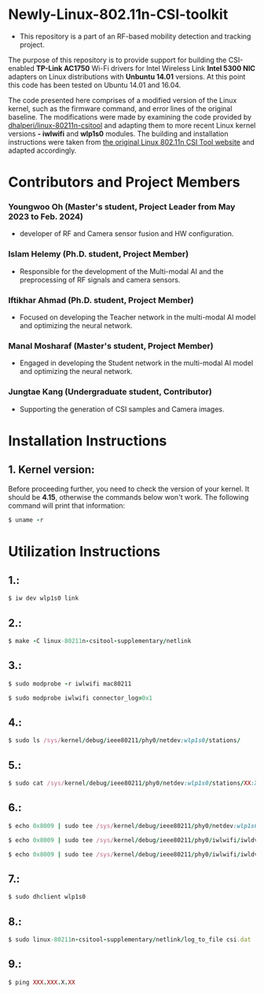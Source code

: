 # Newly-Linux-802.11n-CSI-toolkit

* This repository is a part of an RF-based mobility detection and tracking project.
  
The purpose of this repository is to provide support for building the CSI-enabled **TP-Link AC1750** Wi-Fi drivers for Intel Wireless Link **Intel 5300 NIC** adapters on Linux distributions with **Unbuntu 14.01** versions. At this point this code has been tested on Ubuntu 14.01 and 16.04.

The code presented here comprises of a modified version of the Linux kernel, such as the firmware command, and error lines of the original baseline. The modifications were made by examining the code provided by [dhalperi/linux-80211n-csitool](https://github.com/dhalperi/linux-80211n-csitool) and adapting them to more recent Linux kernel versions **- iwlwifi** and **wlp1s0** modules. The building and installation instructions were taken from [the original Linux 802.11n CSI Tool website](https://dhalperi.github.io/linux-80211n-csitool/) and adapted accordingly.

# Contributors and Project Members
### Youngwoo Oh (Master's student, Project Leader from May 2023 to Feb. 2024) 
- developer of RF and Camera sensor fusion and HW configuration.

### Islam Helemy (Ph.D. student, Project Member)
- Responsible for the development of the Multi-modal AI and the preprocessing of RF signals and camera sensors.

### Iftikhar Ahmad (Ph.D. student, Project Member)
- Focused on developing the Teacher network in the multi-modal AI model and optimizing the neural network.

### Manal Mosharaf (Master's student, Project Member)
- Engaged in developing the Student network in the multi-modal AI model and optimizing the neural network.

### Jungtae Kang (Undergraduate student, Contributor)
- Supporting the generation of CSI samples and Camera images.

# Installation Instructions
## 1. Kernel version:
Before proceeding further, you need to check the version of your kernel. It should be **4.15**, otherwise the commands below won't work. The following command will print that information:

```ruby
$ uname -r
```

# Utilization Instructions
## 1.:
```ruby
$ iw dev wlp1s0 link
```

## 2.:
```ruby
$ make -C linux-80211n-csitool-supplementary/netlink
```

## 3.:
```ruby
$ sudo modprobe -r iwlwifi mac80211
```
```ruby
$ sudo modprobe iwlwifi connector_log=0x1
```

## 4.:
```ruby
$ sudo ls /sys/kernel/debug/ieee80211/phy0/netdev:wlp1s0/stations/
```

## 5.:
```ruby
$ sudo cat /sys/kernel/debug/ieee80211/phy0/netdev:wlp1s0/stations/XX:XX:XX:XX:XX:XX/rate_scale_table
```

## 6.:
```ruby
$ echo 0x8009 | sudo tee /sys/kernel/debug/ieee80211/phy0/netdev:wlp1s0/stations/XX:XX:XX:XX:XX:XX/rate_scale_table
```
```ruby
$ echo 0x8009 | sudo tee /sys/kernel/debug/ieee80211/phy0/iwlwifi/iwldvm/debug/bcast_tx_rate
```
```ruby
$ echo 0x8009 | sudo tee /sys/kernel/debug/ieee80211/phy0/iwlwifi/iwldvm/debug/monitor_tx_rate
```

## 7.:
```ruby
$ sudo dhclient wlp1s0
```

## 8.:
```ruby
$ sudo linux-80211n-csitool-supplementary/netlink/log_to_file csi.dat
```

## 9.:
```ruby
$ ping XXX.XXX.X.XX
```
